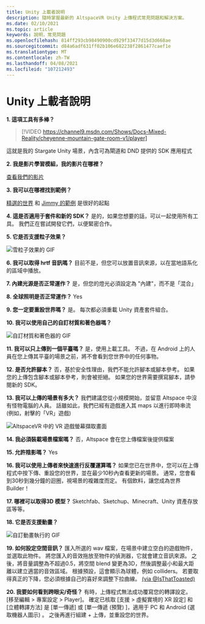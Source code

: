 ```yaml
---
title: Unity 上載者說明
description: 隨時掌握最新的 AltspaceVR Unity 上傳程式常見問題和解決方案。
ms.date: 02/10/2021
ms.topic: article
keywords: 說明，常見問題
ms.openlocfilehash: 814ff293cb98490900cd929f33477d15d3d668ae
ms.sourcegitcommit: d84a6adf631ff02b106e682238f2861477caef1e
ms.translationtype: MT
ms.contentlocale: zh-TW
ms.lasthandoff: 04/08/2021
ms.locfileid: "107212493"
---
```

# <a name="unity-uploader-help"></a>Unity 上載者說明

**1. 這項工具有多棒？**

> [!VIDEO https://channel9.msdn.com/Shows/Docs-Mixed-Reality/cheyenne-mountain-gate-room-v1/player]

這就是我的 Stargate Unity 場景，內含可為閘道和 DND 提供的 SDK 應用程式

**2. 我是影片學習模組，我的影片在哪裡？**

[查看我們的影片](https://youtu.be/km9CnVYPzoM)

**3. 我可以在哪裡找到範例？**

[精選的世界](https://account.altvr.com/worlds/featured) 和 [Jimmy 的範例](https://account.altvr.com/worlds/1046572460192825569) 是很好的起點

**4. 這是否適用于套件和新的 SDK？**
是的，如果您想要的話，可以一起使用所有工具。 我們正在嘗試開發它們，以便緊密合作。

**5. 它是否支援粒子效果？**

![雪粒子效果的 GIF](images/uploader-faq-img-01.gif)

**6. 我可以取得 hrtf 音訊嗎？**
目前不是，但您可以放置音訊來源，以在當地語系化的區域中播放。 

**7. 內建光源是否正常運作？**
是，但您的燈光必須設定為 "內建"，而不是「混合」

**8. 全球照明是否正常運作？**
Yes

**9. 您一定要重設世界嗎？**
是。 每次都必須重載 Unity 資產套件組合。 

**10. 我可以使用自己的自訂材質和著色器嗎？**

![自訂材質和著色器的 GIF](images/uploader-faq-img-02.gif)

**11. 我可以只上傳到一個平臺嗎？**
是，使用上載工具。 不過，在 Android 上的人員在您上傳其平臺的場景之前，將不會看到您世界中的任何事物。 

**12. 是否允許腳本？**
否，基於安全性理由，我們不能允許腳本或腳本參考。 如果您的上傳包含腳本或腳本參考，則會被拒絕。 如果您的世界需要撰寫腳本，請參閱新的 SDK。 

**13. 我可以上傳的場景有多大？**
我們建議您從小規模開始，並留意 Altspace 中沒有怪物電腦的人員。 話雖如此，我們已經有遊戲進入其 maps 以進行即時串流 (例如，射擊的「VR」遊戲) 

![AltspaceVR 中的 VR 遊戲螢幕擷取畫面](images/uploader-faq-img-03.png)

**14. 我必須裝載場景檔案嗎？**
否，Altspace 會在您上傳檔案後提供檔案

**15. 允許陰影嗎？**
Yes

**16. 我可以使用上傳者來快速進行反覆運算嗎？**
如果您已在世界中，您可以在上傳程式中按下傳、重設您的世界，並在最少10秒內查看更新的場景。 通常，您會看到30秒到幾分鐘的迴圈，視場景的複雜度而定。 有個飲料，讓您成為世界 Builder！

**17. 哪裡可以取得3D 模型？**
Sketchfab、Sketchup、Minecraft、Unity 資產存放區等等。

**18. 它是否支援動畫？**

![自訂動畫執行的 GIF](images/uploader-faq-img-04.gif)

**19. 如何設定空間音訊？** 匯入所選的 wav 檔案，在場景中建立空白的遊戲物件，並選取此物件。 將您匯入的音效拖放至物件的偵測器，它就會建立音訊來源。 之後，將音量調整為不超過0.5，將空間 blend 變更為3D，然後調整最小和最大距離以建立適當的音效區域。 根據預設，這會顯示為球體，例如 colliders。 若要取得真正的下降，您必須根據自己的喜好來調整下拉曲線。 [ (via @IsThatToasted) ](https://www.youtube.com/watch?v=ktb2vAAwknw&list=PLGmYIROty-5bpzKQNK3mRMi4pmh_LinV4&t=642s&index=29)

**20. 我要如何看到跨眼尖/奇怪？**
有時，上傳程式無法成功覆寫您的轉譯設定。 [移至編輯 > 專案設定 > Player]。 確定已核取 [支援 > 虛擬實境的 XR 設定] 和 [立體轉譯方法] 是 [單一傳遞] 或 [單一傳遞 (預覽) ]，適用于 PC 和 Android (選取機器人圖示) 。 之後再進行組建 + 上傳，並重設您的世界。 